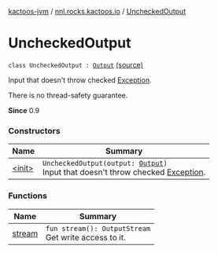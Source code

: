 [kactoos-jvm](../../index.md) / [nnl.rocks.kactoos.io](../index.md) / [UncheckedOutput](.)

# UncheckedOutput

`class UncheckedOutput : `[`Output`](../../nnl.rocks.kactoos/-output/index.md) [(source)](https://github.com/neonailol/kactoos/blob/master/kactoos-jvm/src/main/kotlin/nnl/rocks/kactoos/io/UncheckedOutput.kt#L18)

Input that doesn't throw checked [Exception](https://kotlinlang.org/api/latest/jvm/stdlib/kotlin/-exception/index.html).

There is no thread-safety guarantee.

**Since**
0.9

### Constructors

| Name | Summary |
|---|---|
| [&lt;init&gt;](-init-.md) | `UncheckedOutput(output: `[`Output`](../../nnl.rocks.kactoos/-output/index.md)`)`<br>Input that doesn't throw checked [Exception](https://kotlinlang.org/api/latest/jvm/stdlib/kotlin/-exception/index.html). |

### Functions

| Name | Summary |
|---|---|
| [stream](stream.md) | `fun stream(): OutputStream`<br>Get write access to it. |

